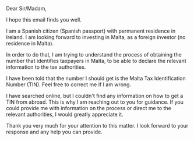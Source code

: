 Dear Sir/Madam,

I hope this email finds you well.

I am a Spanish citizen (Spanish passport) with permanent residence in Ireland. I am looking forward to investing in Malta, as a foreign investor (no residence in Malta).

In order to do that, I am trying to understand the process of obtaining the number that identifies taxpayers in Malta, to be able to declare the relevant information to the tax authorities.

I have been told that the number I should get is the Malta Tax Identification Number (TIN). Feel free to correct me if I am wrong.

I have searched online, but I couldn't find any information on how to get a TIN from abroad. This is why I am reaching out to you for guidance. If you could provide me with information on the process or direct me to the relevant authorities, I would greatly appreciate it.

Thank you very much for your attention to this matter. I look forward to your response and any help you can provide.